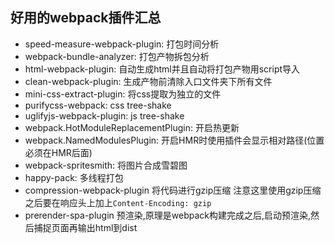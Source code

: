  ## 好用的webpack插件汇总
 - speed-measure-webpack-plugin: 打包时间分析
 - webpack-bundle-analyzer: 打包产物拆包分析
 - html-webpack-plugin: 自动生成html并且自动将打包产物用script导入
 - clean-webpack-plugin: 生成产物前清除入口文件夹下所有文件
 - mini-css-extract-plugin: 将css提取为独立的文件
 - purifycss-webpack: css tree-shake
 - uglifyjs-webpack-plugin: js tree-shake
 - webpack.HotModuleReplacementPlugin: 开启热更新
 - webpack.NamedModulesPlugin: 开启HMR时使用插件会显示相对路径(位置必须在HMR后面)
 - webpack-spritesmith: 将图片合成雪碧图
 - happy-pack: 多线程打包
 - compression-webpack-plugin 将代码进行gzip压缩 注意这里使用gzip压缩之后要在响应头上加上`Content-Encoding: gzip`
 - prerender-spa-plugin 预渲染,原理是webpack构建完成之后,启动预渲染,然后捕捉页面再输出html到dist